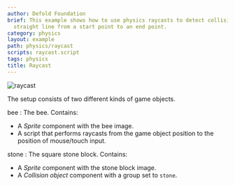 ```yaml
---
author: Defold Foundation
brief: This example shows how to use physics raycasts to detect collisions along a
  straight line from a start point to an end point.
category: physics
layout: example
path: physics/raycast
scripts: raycast.script
tags: physics
title: Raycast
---
```



![raycast](raycast.png)

The setup consists of two different kinds of game objects.

bee
: The bee. Contains:
  - A *Sprite* component with the bee image.
  - A script that performs raycasts from the game object position to the position of mouse/touch input.

stone
: The square stone block. Contains:
  - A *Sprite* component with the stone block image.
  - A *Collision object* component with a group set to `stone`.
